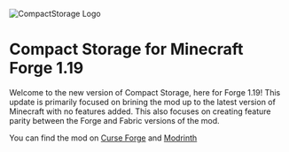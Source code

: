 ![CompactStorage Logo](https://i.imgur.com/QY6VKau.jpg)
# Compact Storage for Minecraft Forge 1.19
Welcome to the new version of Compact Storage, here for Forge 1.19! This update is primarily focused
on brining the mod up to the latest version of Minecraft with no features added. This also focuses on creating feature parity
between the Forge and Fabric versions of the mod.

You can find the mod on [Curse Forge](https://www.curseforge.com/minecraft/mc-mods/compactstorage) and [Modrinth](https://modrinth.com/mod/compact_storage)
